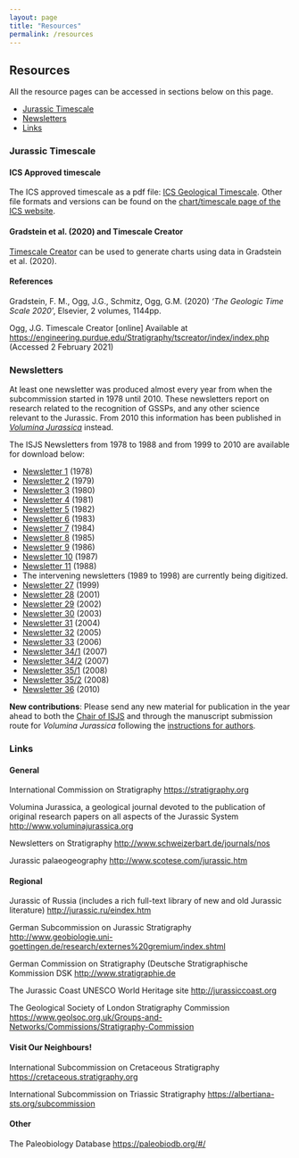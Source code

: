 ```yaml
---
layout: page
title: "Resources"
permalink: /resources
---
```

## Resources
All the resource pages can be accessed in sections below on this page.

* [Jurassic Timescale](#jurassic-timescale)
* [Newsletters](#newsletters)
* [Links](#links)


### Jurassic Timescale
#### ICS Approved timescale

The ICS approved timescale as a pdf file: [ICS Geological Timescale](files/ics-geologicaltimescale2015-01.pdf). Other file formats and versions can be found on the [chart/timescale page of the ICS website](https://stratigraphy.org/chart).

#### Gradstein et al. (2020) and Timescale Creator

[Timescale Creator](https://engineering.purdue.edu/Stratigraphy/tscreator/index/index.php) can be used to generate charts using data in Gradstein et al. (2020). 

#### References

Gradstein, F. M., Ogg, J.G., Schmitz, Ogg, G.M. (2020) _‘The Geologic Time Scale 2020′_, Elsevier, 2 volumes, 1144pp.

Ogg, J.G. Timescale Creator [online] Available at <https://engineering.purdue.edu/Stratigraphy/tscreator/index/index.php> (Accessed 2 February 2021)

### Newsletters

At least one newsletter was produced almost every year from when the subcommission started in 1978 until 2010. These newsletters report on research related to the recognition of GSSPs, and any other science relevant to the Jurassic. From 2010 this information has been published in _[Volumina Jurassica](https://vjs.pgi.gov.pl)_ instead.

The ISJS Newsletters from 1978 to 1988 and from 1999 to 2010 are available for download below:


* [Newsletter 1](files/isjs-newsletter-no-1.pdf) (1978)
* [Newsletter 2](files/isjs-newsletter-no-2.pdf) (1979)
* [Newsletter 3](files/isjs-newsletter-no-3.pdf) (1980)
* [Newsletter 4](files/isjs-newsletter-no-4.pdf) (1981)
* [Newsletter 5](files/isjs-newsletter-no-5.pdf) (1982)
* [Newsletter 6](files/isjs-newsletter-no-6.pdf) (1983)
* [Newsletter 7](files/isjs-newsletter-no-7.pdf) (1984)
* [Newsletter 8](files/isjs-newsletter-no-8.pdf) (1985)
* [Newsletter 9](files/isjs-newsletter-no-9.pdf) (1986)
* [Newsletter 10](files/isjs-newsletter-no-10.pdf) (1987)
* [Newsletter 11](files/isjs-newsletter-no-11.pdf) (1988)
* The intervening newsletters (1989 to 1998) are currently being digitized.
* [Newsletter 27](files/isjs-newsletter-no-27.pdf) (1999)
* [Newsletter 28](files/isjs-newsletter-no-28.pdf) (2001)
* [Newsletter 29](files/isjs-newsletter-no-29.pdf) (2002)
* [Newsletter 30](files/isjs-newsletter-no-30.pdf) (2003)
* [Newsletter 31](files/isjs-newsletter-no-31.pdf) (2004)
* [Newsletter 32](files/isjs-newsletter-no-32.pdf) (2005)
* [Newsletter 33](files/isjs-newsletter-no-33.pdf) (2006)
* [Newsletter 34/1](files/isjs-newsletter-no-34-1.pdf) (2007)
* [Newsletter 34/2](files/isjs-newsletter-no-34-2.pdf) (2007)
* [Newsletter 35/1](files/isjs-newsletter-no-35-1.pdf) (2008)
* [Newsletter 35/2](files/isjs-newsletter-no-35-2.pdf) (2008)
* [Newsletter 36](files/isjs-newsletter-no-36.pdf) (2010)

**New contributions**: Please send any new material for publication in the year ahead to both the [Chair of ISJS](http://www.open.ac.uk/people/alc8#tab1) and through the manuscript submission route for _Volumina Jurassica_ following the [instructions for authors](https://vjs.pgi.gov.pl/about/submissions).

### Links

#### General

International Commission on Stratigraphy <https://stratigraphy.org>

Volumina Jurassica, a geological journal devoted to the publication of original research papers on all aspects of the Jurassic System <http://www.voluminajurassica.org>

Newsletters on Stratigraphy <http://www.schweizerbart.de/journals/nos>

Jurassic palaeogeography <http://www.scotese.com/jurassic.htm>

#### Regional

Jurassic of Russia (includes a rich full-text library of new and old Jurassic literature) <http://jurassic.ru/eindex.htm>

German Subcommission on Jurassic Stratigraphy <http://www.geobiologie.uni-goettingen.de/research/externes%20gremium/index.shtml>

German Commission on Stratigraphy (Deutsche Stratigraphische Kommission DSK <http://www.stratigraphie.de>

The Jurassic Coast UNESCO World Heritage site <http://jurassiccoast.org>

The Geological Society of London Stratigraphy Commission <https://www.geolsoc.org.uk/Groups-and-Networks/Commissions/Stratigraphy-Commission>

#### Visit Our Neighbours!

International Subcommission on Cretaceous Stratigraphy <https://cretaceous.stratigraphy.org>

International Subcommission on Triassic Stratigraphy <https://albertiana-sts.org/subcommission>

#### Other

The Paleobiology Database <https://paleobiodb.org/#/>

